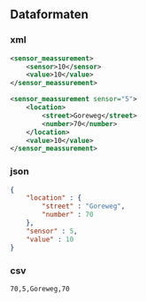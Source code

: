 ## Dataformaten

### xml

~~~xml
<sensor_meassurement>
    <sensor>10</sensor>
    <value>10</value>
</sensor_meassurement>
~~~

~~~xml
<sensor_meassurement sensor="5">
    <location>
        <street>Goreweg</street>
        <number>70</number>
    </location>
    <value>10</value>
</sensor_meassurement>
~~~

### json

~~~json
{
    "location" : {
        "street" : "Goreweg",
        "number" : 70
    },
    "sensor" : 5,
    "value" : 10
}
~~~

### csv

~~~csv
70,5,Goreweg,70
~~~